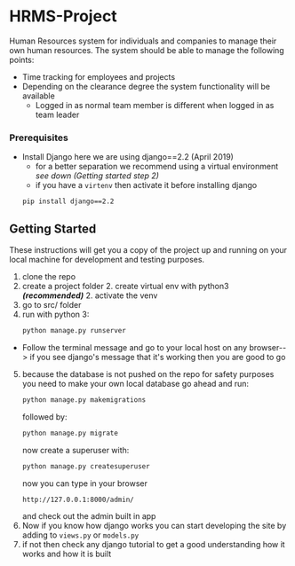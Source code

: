 # HRMS-Project

Human Resources system for individuals and companies to manage their own human resources. The system should be able to manage the following points:          
* Time tracking for employees and projects
* Depending on the clearance degree the system functionality will be available
  * Logged in as normal team member is different when logged in as team leader

### Prerequisites
* Install Django here we are using django==2.2 (April 2019)
  * for a better separation we recommend using a virtual environment *see down (Getting started step 2)*
  * if you have a ```virtenv``` then activate it before installing django
  ```
  pip install django==2.2
  ```
  
## Getting Started
These instructions will get you a copy of the project up and running on your local machine for development and testing purposes.
1. clone the repo
2. create a project folder
    2. create virtual env with python3 ***(recommended)***
    2. activate the venv
3. go to src/ folder
4. run with python 3:
    ```bash
    python manage.py runserver
    ```
* Follow the terminal message and go to your local host on any browser--> if you see django's message that it's working then you are good to go
5. because the database is not pushed on the repo for safety purposes you need to make your own local database
    go ahead and run:
    ```bash
    python manage.py makemigrations
    ```
    followed by:
    ```bash
    python manage.py migrate
    ```
    now create a superuser with:
    ```bash
    python manage.py createsuperuser
    ```
    now you can type in your browser 
    ```
    http://127.0.0.1:8000/admin/
    ```
    and check out the admin built in app
6. Now if you know how django works you can start developing the site by adding to ```views.py``` or ```models.py``` 
  6. if not then check any django tutorial to get a good understanding how it works and how it is built
